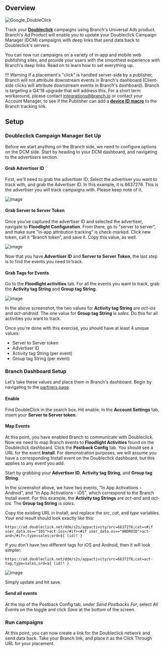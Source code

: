 ## Overview

![Google_DoubleClick](https://cdn.branch.io/branch-assets/ad-partner-manager/386574786681131050/dc_newlogo-1528503421215.png)

Track your **[Doubleclick](https://doubleclick.com)** campaigns using Branch's Universal Ads product. Branch's Ad Product will enable you to update your Doubleclick Campaign Manager (DCM) campaigns with deep links that send data back to Doubleclick's servers.

You can now run campaigns on a variety of in-app and mobile web publishing sites, and provide your users with the smoothest experience with Branch's deep links. Read on to learn how to set everything up.


!!! Warning
	If a placement's "click" is handled server-side by a publisher, Branch will not attribute downstream events in Branch's dashboard (Client-side clicks will attribute downstream events in Branch's dashboard).  Branch is targeting a Q4'18 upgrade that will address this.  For a short term workaround, please contact integrations@branch.io or contact your Account Manager, to see if the Publisher can add a **[device ID macro](https://docs.branch.io/pages/deep-linked-ads/branch-universal-ads-mobile-tracking/#device-information)** to the Branch tracking link.


## Setup

### Doubleclick Campaign Manager Set Up

Before we start anything on the Branch side, we need to configure options on the DCM side. Start by heading to your DCM dashboard, and navigating to the advertisers section.

#### Grab Advertiser ID

First, we'll need to grab the advertiser ID. Select the advertiser you want to track with, and grab the Advertiser ID. In this example, it is 6637276. This is the advertiser you will track campaigns with. Please keep note of it.

![image](/img/pages/deep-linked-ads/doubleclick/advertiser.png)

#### Grab Server to Server Token

Once you've captured the advertiser ID and selected the advertiser, navigate to **Floodlight Configuration**. From there, go to "server to server", and make sure "in-app attribution tracking" is check-marked. Click new token, call it “Branch token”, and save it. Copy this value, as well.

![image](/img/pages/deep-linked-ads/doubleclick/server-token.png)

Now that you have **Advertiser ID** and **Server to Server Token**, the last step is to find the events you need to track.

#### Grab Tags for Events

Go to the **Floodlight activities** tab. For all the events you want to track, grab the **Activity tag String** and **Group tag String**.

![image](/img/pages/deep-linked-ads/doubleclick/cat-type.png)

In the above screenshot, the two values for **Activity tag String** are *act-ios* and *act-android*. The one value for **Group tag String** is *sales*. Do this for all activities you want to track.

Once you're done with this exercise, you should have at least 4 unique values:

- Server to Server token
- Advertiser ID
- Activity tag String (per event)
- Group tag String (per event)

### Branch Dashboard Setup

Let's take these values and place them in Branch's dashboard. Begin by navigating to the [partners page](https://dashboard.branch.io/ads/partner-management/a_doubleclick).

#### Enable

Find DoubleClick in the search box. Hit enable. In the **Account Settings** tab, insert your **Server to Server token**.

#### Map Events

At this point, you have enabled Branch to communicate with Doubleclick. Now we need to map Branch events to **Floodlight Activities** found on the Doubleclick dashboard. Click the **Postback Config** tab. You should see a URL for the event **Install**. For demonstration purposes, we will assume you have a corresponding Install event on the Doubleclick dashboard, but this applies to any event you add.

Start by grabbing your **Advertiser ID**, **Activity tag String**, and **Group tag String**.

In the screenshot above, we have two events, "In App Activations - Android", and "In App Activations - iOS", which correspond to the Branch Install event. For this example, the **Activity tag Strings** are *act-and* and *act-ios*. The **Group tag String** is *sales*.

Copy the existing URL in Install, and replace the *src*, *cat*, and *type* variables. Your end result should look exactly like this:

`https://ad.doubleclick.net/ddm/s2s/appactivity/src=6637276;cat=<#if user_data.os=="IOS">act-ios</#if><#if user_data.os=="ANDROID">act-and</#if>;type=sales;ord=${ (id)! }`

If you don't have two different tags for iOS and Android, then it will look simpler:

`https://ad.doubleclick.net/ddm/s2s/appactivity/src=6637276;cat=act-tag;type=sales;ord=${ (id)! }`

![image](/img/pages/deep-linked-ads/doubleclick/final-postback-doubleclick.png)

Simply update and hit save.

#### Send all events

At the top of the Postback Config tab, under *Send Postbacks For*, select *All Events* on the toggle and click *Save* at the bottom of the screen.

### Run campaigns

At this point, you can now create a link for the Doubleclick network and send data back. Take your Branch link, and place it as the Click Through URL for your placement.
